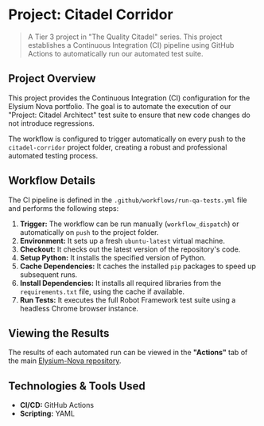 # Project: Citadel Corridor

> A Tier 3 project in "The Quality Citadel" series. This project establishes a Continuous Integration (CI) pipeline using GitHub Actions to automatically run our automated test suite.

## Project Overview

This project provides the Continuous Integration (CI) configuration for the Elysium Nova portfolio. The goal is to automate the execution of our "Project: Citadel Architect" test suite to ensure that new code changes do not introduce regressions.

The workflow is configured to trigger automatically on every push to the `citadel-corridor` project folder, creating a robust and professional automated testing process.

## Workflow Details

The CI pipeline is defined in the `.github/workflows/run-qa-tests.yml` file and performs the following steps:
1.  **Trigger:** The workflow can be run manually (`workflow_dispatch`) or automatically on `push` to the project folder.
2.  **Environment:** It sets up a fresh `ubuntu-latest` virtual machine.
3.  **Checkout:** It checks out the latest version of the repository's code.
4.  **Setup Python:** It installs the specified version of Python.
5.  **Cache Dependencies:** It caches the installed `pip` packages to speed up subsequent runs.
6.  **Install Dependencies:** It installs all required libraries from the `requirements.txt` file, using the cache if available.
7.  **Run Tests:** It executes the full Robot Framework test suite using a headless Chrome browser instance.

## Viewing the Results

The results of each automated run can be viewed in the **"Actions"** tab of the main [Elysium-Nova repository](https://github.com/PineappleBirch/Elysium-Nova/actions).

## Technologies & Tools Used
- **CI/CD:** GitHub Actions
- **Scripting:** YAML